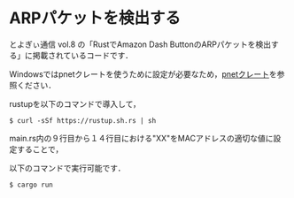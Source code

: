 # ARPパケットを検出する
とよぎぃ通信 vol.8 の「RustでAmazon Dash ButtonのARPパケットを検出する」に掲載されているコードです．

Windowsではpnetクレートを使うために設定が必要なため，[pnetクレート](https://github.com/libpnet/libpnet)を参照ください．

rustupを以下のコマンドで導入して，

```
$ curl -sSf https://rustup.sh.rs | sh
```

main.rs内の９行目から１４行目における"XX"をMACアドレスの適切な値に設定することで，

以下のコマンドで実行可能です．

```
$ cargo run 
```
